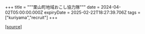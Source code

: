+++
title = """栗山町地域おこし協力隊"""
date = 2024-04-02T05:00:00.000Z
expiryDate = 2025-02-22T18:27:39.706Z
tags = ["kuriyama","recruit"]
+++


[[source]](https://www.town.kuriyama.hokkaido.jp/soshiki/31/630.html)
